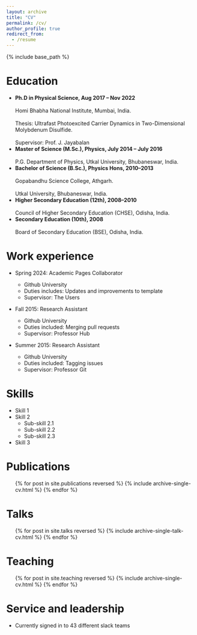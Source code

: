 ```yaml
---
layout: archive
title: "CV"
permalink: /cv/
author_profile: true
redirect_from:
  - /resume
---
```


{% include base_path %}

Education
======
* **Ph.D in Physical Science, Aug 2017 – Nov 2022**<br>    
  Homi Bhabha National Institute, Mumbai, India.<br>    
  Thesis: Ultrafast Photoexcited Carrier Dynamics in Two-Dimensional Molybdenum Disulfide.<br>   
  Supervisor: Prof. J. Jayabalan
* **Master of Science (M.Sc.), Physics, July 2014 – July 2016**<br>               				
  P.G. Department of Physics, Utkal University, Bhubaneswar, India.<br>    
* **Bachelor of Science (B.Sc.), Physics Hons, 2010–2013**<br>   
  Gopabandhu Science College, Athgarh.<br>    
  Utkal University, Bhubaneswar, India.  
* **Higher Secondary Education (12th), 2008–2010**<br>      
  Council of Higher Secondary Education (CHSE), Odisha, India.  
* **Secondary Education (10th), 2008**<br>      
  Board of Secondary Education (BSE), Odisha, India.

Work experience
======
* Spring 2024: Academic Pages Collaborator
  * Github University
  * Duties includes: Updates and improvements to template
  * Supervisor: The Users

* Fall 2015: Research Assistant
  * Github University
  * Duties included: Merging pull requests
  * Supervisor: Professor Hub

* Summer 2015: Research Assistant
  * Github University
  * Duties included: Tagging issues
  * Supervisor: Professor Git
  
Skills
======
* Skill 1
* Skill 2
  * Sub-skill 2.1
  * Sub-skill 2.2
  * Sub-skill 2.3
* Skill 3

Publications
======
  <ul>{% for post in site.publications reversed %}
    {% include archive-single-cv.html %}
  {% endfor %}</ul>
  
Talks
======
  <ul>{% for post in site.talks reversed %}
    {% include archive-single-talk-cv.html  %}
  {% endfor %}</ul>
  
Teaching
======
  <ul>{% for post in site.teaching reversed %}
    {% include archive-single-cv.html %}
  {% endfor %}</ul>
  
Service and leadership
======
* Currently signed in to 43 different slack teams
